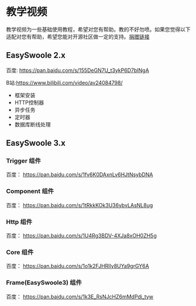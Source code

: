 # 教学视频
教学视频为一些基础使用教程，希望对您有帮助。教的不好勿喷。如果您觉得以下适配对您有帮助，希望您能对开源社区做一定的支持。[捐赠链接](donate.md)

## EasySwoole 2.x

百度: https://pan.baidu.com/s/155DeGN7U_t3ykP6D7bINgA

B站:https://www.bilibili.com/video/av24084798/

- 框架安装
- HTTP控制器
- 异步任务
- 定时器
- 数据库断线处理


## EasySwoole 3.x

### Trigger 组件
百度： https://pan.baidu.com/s/1fv6K0DAxnLv6HJtNsybDNA

### Component 组件
百度： https://pan.baidu.com/s/1tRkkKOk3U36ybvLAsNL8ug

### Http 组件
百度： https://pan.baidu.com/s/1U4Rg3BDV-4XJa8xOH0ZH5g

### Core 组件
百度： https://pan.baidu.com/s/1o1k2FJHRlIy8UYa9grGY6A

### Frame(EasySwoole3) 组件
百度： https://pan.baidu.com/s/1k3E_RsNJcHZ6mMdPdj_tyw